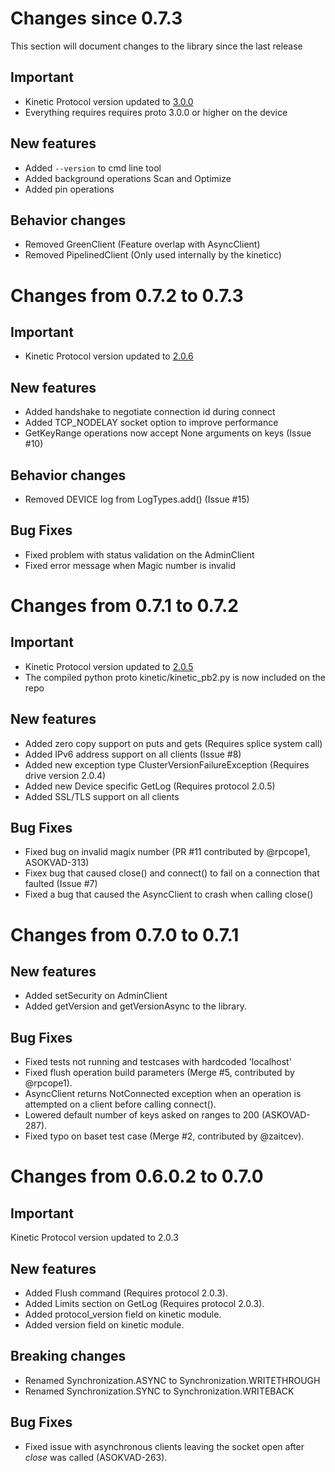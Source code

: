 Changes since 0.7.3
===========================
This section will document changes to the library since the last release

## Important
- Kinetic Protocol version updated to [3.0.0](https://github.com/Seagate/kinetic-protocol/tree/3.0.0)
- Everything requires requires proto 3.0.0 or higher on the device

## New features
- Added `--version` to cmd line tool
- Added background operations Scan and Optimize
- Added pin operations

## Behavior changes
- Removed GreenClient (Feature overlap with AsyncClient)
- Removed PipelinedClient (Only used internally by the kineticc)

Changes from 0.7.2 to 0.7.3
===========================

## Important
- Kinetic Protocol version updated to [2.0.6](https://github.com/Seagate/kinetic-protocol/tree/2.0.6)

## New features
- Added handshake to negotiate connection id during connect
- Added TCP_NODELAY socket option to improve performance
- GetKeyRange operations now accept None arguments on keys (Issue #10)

## Behavior changes
- Removed DEVICE log from LogTypes.add() (Issue #15)

## Bug Fixes
- Fixed problem with status validation on the AdminClient
- Fixed error message when Magic number is invalid

Changes from 0.7.1 to 0.7.2
===========================

## Important
- Kinetic Protocol version updated to [2.0.5](https://github.com/Seagate/kinetic-protocol/tree/2.0.5)
- The compiled python proto kinetic/kinetic_pb2.py is now included on the repo

## New features
- Added zero copy support on puts and gets (Requires splice system call)
- Added IPv6 address support on all clients (Issue #8)
- Added new exception type ClusterVersionFailureException (Requires drive version 2.0.4)
- Added new Device specific GetLog (Requires protocol 2.0.5)
- Added SSL/TLS support on all clients

## Bug Fixes
- Fixed bug on invalid magix number (PR #11 contributed by @rpcope1, ASOKVAD-313)
- Fixex bug that caused close() and connect() to fail on a connection that faulted (Issue #7)
- Fixed a bug that caused the AsyncClient to crash when calling close()

Changes from 0.7.0 to 0.7.1
===========================

## New features
- Added setSecurity on AdminClient
- Added getVersion and getVersionAsync to the library.

## Bug Fixes
- Fixed tests not running and testcases with hardcoded 'localhost'
- Fixed flush operation build parameters (Merge #5, contributed by @rpcope1).
- AsyncClient returns NotConnected exception when an operation is attempted on a client before calling connect().
- Lowered default number of keys asked on ranges to 200 (ASKOVAD-287).
- Fixed typo on baset test case (Merge #2, contributed by @zaitcev).

Changes from 0.6.0.2 to 0.7.0
=============================

## Important
Kinetic Protocol version updated to 2.0.3

## New features
- Added Flush command (Requires protocol 2.0.3).
- Added Limits section on GetLog (Requires protocol 2.0.3).
- Added protocol_version field on kinetic module.
- Added version field on kinetic module.

## Breaking changes
- Renamed Synchronization.ASYNC to Synchronization.WRITETHROUGH
- Renamed Synchronization.SYNC to Synchronization.WRITEBACK

## Bug Fixes
- Fixed issue with asynchronous clients leaving the socket open after _close_ was called (ASOKVAD-263).
